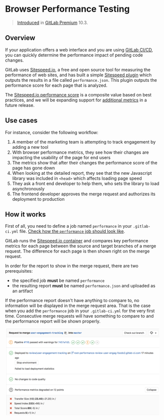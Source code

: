 # Browser Performance Testing

> [Introduced](https://gitlab.com/gitlab-org/gitlab-ee/merge_requests/3507) in [GitLab Premium](https://about.gitlab.com/products/) 10.3.

## Overview

If your application offers a web interface and you are using
[GitLab CI/CD](../../../ci/README.md), you can quickly determine the performance
impact of pending code changes.

GitLab uses [Sitespeed.io](https://www.sitespeed.io), a free and open source
tool for measuring the performance of web sites, and has built a simple
[Sitespeed plugin](https://gitlab.com/gitlab-org/gl-performance)
which outputs the results in a file called `performance.json`. This plugin
outputs the performance score for each page that is analyzed.

The [Sitespeed.io performance score](https://examples.sitespeed.io/6.0/2017-11-23-23-43-35/help.html#performanceAdvice)
is a composite value based on best practices, and we will be expanding support
for [additional metrics](https://gitlab.com/gitlab-org/gitlab-ee/issues/4370)
in a future release.

## Use cases

For instance, consider the following workflow:

1. A member of the marketing team is attempting to track engagement by adding a new tool
1. With browser performance metrics, they see how their changes are impacting the usability of the page for end users
1. The metrics show that after their changes the performance score of the page has gone down
1. When looking at the detailed report, they see that the new Javascript library was included in `<head>` which affects loading page speed
1. They ask a front end developer to help them, who sets the library to load asynchronously
1. The frontend developer approves the merge request and authorizes its deployment to production

## How it works

First of all, you need to define a job named `performance` in your `.gitlab-ci.yml`
file. [Check how the `performance` job should look like](../../../ci/examples/browser_performance.md).

GitLab runs the [Sitespeed.io container](https://hub.docker.com/r/sitespeedio/sitespeed.io/)
and compares key performance metrics for each page between the source and target
branches of a merge request. The difference for each page is then shown right on
the merge request.

In order for the report to show in the merge request, there are two
prerequisites:

- the specified job **must** be named `performance`
- the resulting report **must** be named `performance.json` and uploaded as an
  artifact

If the performance report doesn't have anything to compare to, no information
will be displayed in the merge request area. That is the case when you add the
`performance` job in your `.gitlab-ci.yml` for the very first time.
Consecutive merge requests will have something to compare to and the performance
report will be shown properly.

![Performance Widget](img/browser_performance_testing.png)

